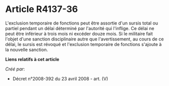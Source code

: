 # Article R4137-36

L'exclusion temporaire de fonctions peut être assortie d'un sursis total ou partiel pendant un délai déterminé par l'autorité
qui l'inflige. Ce délai ne peut être inférieur à trois mois ni excéder douze mois. Si le militaire fait l'objet d'une
sanction disciplinaire autre que l'avertissement, au cours de ce délai, le sursis est révoqué et l'exclusion temporaire de
fonctions s'ajoute à la nouvelle sanction.

**Liens relatifs à cet article**

_Créé par_:

  - Décret n°2008-392 du 23 avril 2008 - art. (V)

